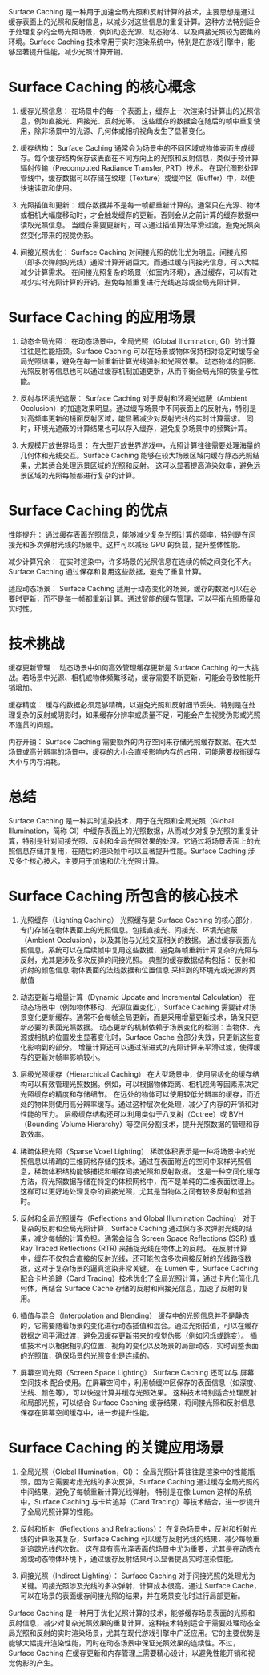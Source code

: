 Surface Caching 是一种用于加速全局光照和反射计算的技术，主要思想是通过缓存表面上的光照和反射信息，以减少对这些信息的重复计算。这种方法特别适合于处理复杂的全局光照场景，例如动态光源、动态物体、以及间接光照较为密集的环境。Surface Caching 技术常用于实时渲染系统中，特别是在游戏引擎中，能够显著提升性能，减少光照计算开销。

# Surface Caching 的核心概念

1. 缓存光照信息：
   在场景中的每一个表面上，缓存上一次渲染时计算出的光照信息，例如直接光、间接光、反射光等。
   这些缓存的数据会在随后的帧中重复使用，除非场景中的光源、几何体或相机视角发生了显著变化。
   
2. 缓存结构：
   Surface Caching 通常会为场景中的不同区域或物体表面生成缓存。每个缓存结构保存该表面在不同方向上的光照和反射信息，类似于预计算辐射传输（Precomputed Radiance Transfer, PRT）技术。
   在现代图形处理管线中，缓存数据可以存储在纹理（Texture）或缓冲区（Buffer）中，以便快速读取和使用。

3. 光照插值和更新：
   缓存数据并不是每一帧都重新计算的。通常只在光源、物体或相机大幅度移动时，才会触发缓存的更新。否则会从之前计算的缓存数据中读取光照信息。
   当缓存需要更新时，可以通过插值算法平滑过渡，避免光照突然变化带来的视觉伪影。

4. 间接光照优化：
   Surface Caching 对间接光照的优化尤为明显。间接光照（即多次弹射的光线）通常计算开销巨大，而通过缓存间接光信息，可以大幅减少计算需求。
   在间接光照复杂的场景（如室内环境），通过缓存，可以有效减少实时光照计算的开销，避免每帧重复进行光线追踪或全局光照计算。

# Surface Caching 的应用场景

1. 动态全局光照：
   在动态场景中，全局光照（Global Illumination, GI）的计算往往是性能瓶颈。Surface Caching 可以在场景或物体保持相对稳定时缓存全局光照结果，避免在每一帧重新计算光线弹射和光照效果。
   动态物体的阴影、光照反射等信息也可以通过缓存机制加速更新，从而平衡全局光照的质量与性能。

2. 反射与环境光遮蔽：
   Surface Caching 对于反射和环境光遮蔽（Ambient Occlusion）的加速效果明显。通过缓存场景中不同表面上的反射光，特别是对高频率更新的镜面反射区域，能显著减少对反射光线的实时计算需求。
   同时，环境光遮蔽的计算结果也可以存入缓存，避免复杂场景中的频繁计算。

3. 大规模开放世界场景：
   在大型开放世界游戏中，光照计算往往需要处理海量的几何体和光线交互。Surface Caching 能够在较大场景区域内缓存静态光照结果，尤其适合处理远景区域的光照和反射。
   这可以显著提高渲染效率，避免远景区域的光照每帧都进行复杂的计算。

# Surface Caching 的优点

性能提升：
  通过缓存表面光照信息，能够减少复杂光照计算的频率，特别是在间接光和多次弹射光线的场景中。这样可以减轻 GPU 的负载，提升整体性能。
  
减少计算冗余：
  在实时渲染中，许多场景的光照信息在连续的帧之间变化不大。Surface Caching 通过保存和复用这些数据，避免了重复计算。

适应动态场景：
  Surface Caching 适用于动态变化的场景，缓存的数据可以在必要时更新，而不是每一帧都重新计算。通过智能的缓存管理，可以平衡光照质量和实时性。

# 技术挑战

缓存更新管理：
  动态场景中如何高效管理缓存更新是 Surface Caching 的一大挑战。若场景中光源、相机或物体频繁移动，缓存需要不断更新，可能会导致性能开销增加。
  
缓存精度：
  缓存的数据必须足够精确，以避免光照和反射细节丢失。特别是在处理复杂的反射或阴影时，如果缓存分辨率或质量不足，可能会产生视觉伪影或光照不连贯的问题。

内存开销：
  Surface Caching 需要额外的内存空间来存储光照缓存数据。在大型场景或高分辨率的场景中，缓存的大小会直接影响内存的占用，可能需要权衡缓存大小与内存消耗。

# 总结

Surface Caching 是一种实时渲染技术，用于在光照和全局光照（Global Illumination，简称 GI）中缓存表面上的光照数据，从而减少对复杂光照的重复计算，特别是针对间接光照、反射和全局光照效果的处理。它通过将场景表面上的光照信息存储并复用，在随后的渲染帧中可以显著提升性能。Surface Caching 涉及多个核心技术，主要用于加速和优化光照计算。

# Surface Caching 所包含的核心技术

1. 光照缓存（Lighting Caching）
   光照缓存是 Surface Caching 的核心部分，专门存储在物体表面上的光照信息。包括直接光、间接光、环境光遮蔽（Ambient Occlusion），以及其他与光线交互相关的数据。
   通过缓存表面光照信息，系统可以在后续帧中复用这些数据，避免每帧重新计算复杂的光照与反射，尤其是涉及多次反弹的间接光照。
   典型的缓存数据结构包括：
     反射和折射的颜色信息
     物体表面的法线数据和位置信息
     采样到的环境光或光源的贡献值

2. 动态更新与增量计算（Dynamic Update and Incremental Calculation）
   在动态场景中（例如物体移动、光源位置变化），Surface Caching 需要针对场景变化更新缓存。通常不会每帧全局更新，而是采用增量更新技术，确保只更新必要的表面光照数据。
   动态更新的机制依赖于场景变化的检测：当物体、光源或相机的位置发生显著变化时，Surface Cache 会部分失效，只更新这些变化影响到的部分。
   增量计算还可以通过渐进式的光照计算来平滑过渡，使得缓存的更新对帧率影响较小。

3. 层级光照缓存（Hierarchical Caching）
   在大型场景中，使用层级化的缓存结构可以有效管理光照数据。例如，可以根据物体距离、相机视角等因素来决定光照缓存的精度和存储细节。
   在远处的物体可以使用较低分辨率的缓存，而近处的物体则使用高分辨率缓存。通过这种层次化处理，减少了内存的开销和对性能的压力。
   层级缓存结构还可以利用类似于八叉树（Octree）或 BVH（Bounding Volume Hierarchy）等空间分割技术，提升光照数据的管理和存取效率。

4. 稀疏体积光照（Sparse Voxel Lighting）
   稀疏体积表示是一种将场景中的光照信息以稀疏的三维网格存储的技术。通过在表面附近的空间中采样光照信息，稀疏体积结构能够捕捉和缓存间接光照和反射数据。
   这是一种空间化缓存方法，将光照数据存储在特定的体积网格中，而不是单纯的二维表面纹理上。这样可以更好地处理复杂的间接光照，尤其是当物体之间有较多反射和遮挡时。

5. 反射和全局光照缓存（Reflections and Global Illumination Caching）
   对于复杂的反射和全局光照计算，Surface Caching 通过保存多次弹射光线的结果，减少每帧的计算负担。通常会结合 Screen Space Reflections (SSR) 或 Ray Traced Reflections (RTR) 来捕捉光线在物体上的反射。
   在反射计算中，缓存不仅包含直接的反射光线，还可能包含多次间接反射的光线路径数据，这对于复杂场景的逼真渲染非常关键。
   在 Lumen 中，Surface Caching 配合卡片追踪（Card Tracing）技术优化了全局光照计算，通过卡片化简化几何体，再结合 Surface Cache 存储的反射和间接光信息，加速了反射的复用。

6. 插值与混合（Interpolation and Blending）
   缓存中的光照信息并不是静态的，它需要随着场景的变化进行动态插值和混合。通过光照插值，可以在缓存数据之间平滑过渡，避免因缓存更新带来的视觉伪影（例如闪烁或跳变）。
   插值技术可以根据相机的位置、视角的变化以及场景的局部动态，实时调整表面的光照值，确保场景的光照变化是连续的。

7. 屏幕空间光照（Screen Space Lighting）
   Surface Caching 还可以与 屏幕空间技术 配合使用。在屏幕空间中，利用帧缓冲区保存的表面信息（如深度、法线、颜色等），可以快速计算并缓存光照效果。
   这种技术特别适合处理反射和局部光照，可以结合 Surface Caching 缓存结果，将间接光照和反射信息保存在屏幕空间缓存中，进一步提升性能。

# Surface Caching 的关键应用场景

1. 全局光照（Global Illumination，GI）：
   全局光照计算往往是渲染中的性能瓶颈，因为它需要考虑光线的多次反弹。Surface Caching 通过缓存全局光照的中间结果，避免了每帧重新计算光线弹射。
   特别是在像 Lumen 这样的系统中，Surface Caching 与卡片追踪（Card Tracing）等技术结合，进一步提升了全局光照计算的性能。

2. 反射和折射（Reflections and Refractions）：
   在复杂场景中，反射和折射光线的计算极其复杂，Surface Caching 可以缓存反射光线的结果，减少每帧重新追踪光线的次数。
   这在具有高光泽表面的场景中尤为重要，尤其是在动态光源或动态物体环境下，通过缓存反射结果可以显著提高实时渲染性能。

3. 间接光照（Indirect Lighting）：
   Surface Caching 对于间接光照的处理尤为关键。间接光照涉及光线的多次弹射，计算成本很高。通过 Surface Cache，可以在场景的表面缓存间接光照的结果，并在场景变化时进行局部更新。

Surface Caching 是一种用于优化光照计算的技术，能够缓存场景表面的光照和反射信息，减少对复杂光照效果的重复计算。这种技术特别适合于需要处理动态全局光照和反射的实时渲染场景，尤其在现代游戏引擎中广泛应用。它的主要优势是能够大幅提升渲染性能，同时在动态场景中保证光照效果的连续性。不过，Surface Caching 在缓存更新和内存管理上需要精心设计，以避免性能开销和视觉伪影的产生。